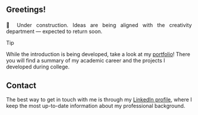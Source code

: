 <h2><p align="justify">Greetings!</p></h2>
<p align="justify">🚧 Under construction. Ideas are being aligned with the creativity department — expected to return soon.</p>


> [!TIP]
> While the introduction is being developed, take a look at my [portfolio](https://github.com/ThomasPalma1/portfolio-tg)! There you will find a summary of my academic career and the projects I developed during college.

<h2>Contact</h2>
<p align="justify">The best way to get in touch with me is through my <a href="https://www.linkedin.com/in/thomaspalma1/">LinkedIn profile</a>, where I keep the most up-to-date information about my professional background.</p>
